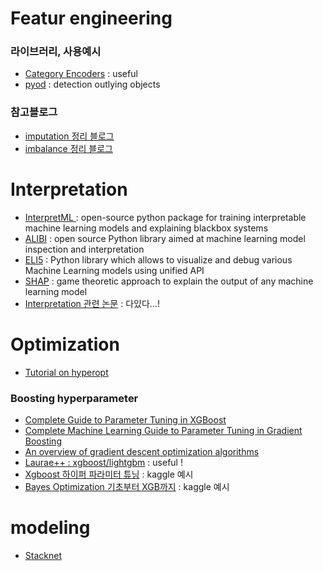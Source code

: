 # Featur engineering
### 라이브러리, 사용예시
- [Category Encoders](https://contrib.scikit-learn.org/categorical-encoding/) : useful
- [pyod](https://pyod.readthedocs.io/en/latest/) : detection outlying objects

### 참고블로그
- [imputation 정리 블로그](https://data-newbie.tistory.com/257)
- [imbalance 정리 블로그](https://datascienceschool.net/view-notebook/c1a8dad913f74811ae8eef5d3bedc0c3/)

# Interpretation
- [InterpretML ](https://github.com/interpretml/interpret) : open-source python package for training interpretable machine learning models and explaining blackbox systems
- [ALIBI](https://github.com/SeldonIO/alibi/blob/master/README.md) :  open source Python library aimed at machine learning model inspection and interpretation
- [ELI5](https://eli5.readthedocs.io/en/latest/index.html) : Python library which allows to visualize and debug various Machine Learning models using unified API
- [SHAP](https://github.com/slundberg/shap) : game theoretic approach to explain the output of any machine learning model
- [Interpretation 관련 논문](https://github.com/lopusz/awesome-interpretable-machine-learning) : 다있다...!

# Optimization
- [Tutorial on hyperopt](https://www.kaggle.com/fanvacoolt/tutorial-on-hyperopt)

### Boosting hyperparameter
- [Complete Guide to Parameter Tuning in XGBoost](https://www.analyticsvidhya.com/blog/2016/03/complete-guide-parameter-tuning-xgboost-with-codes-python/)
- [Complete Machine Learning Guide to Parameter Tuning in Gradient Boosting](https://www.analyticsvidhya.com/blog/2016/02/complete-guide-parameter-tuning-gradient-boosting-gbm-python/)
- [An overview of gradient descent optimization algorithms](https://ruder.io/optimizing-gradient-descent/)
- [Laurae++ : xgboost/lightgbm](https://sites.google.com/view/lauraepp/parameters) : useful !
- [Xgboost 하이퍼 파라미터 튜닝](https://www.kaggle.com/lifesailor/xgboost) : kaggle 예시
- [Bayes Optimization 기초부터 XGB까지](https://www.kaggle.com/toastls93/bayes-optimization-xgb) : kaggle 예시

# modeling
- [Stacknet](https://github.com/kaz-Anova/StackNet)
